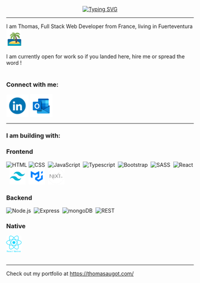 <p align="center">
<a href="https://git.io/typing-svg"><img src="https://readme-typing-svg.herokuapp.com?font=Orbitron&size=40&duration=4000&center=true&vCenter=true&width=800&height=80&lines=Hi+there!+;Welcome+to+my+GitHub+profile!" alt="Typing SVG" /></a>

-----

I am Thomas, Full Stack Web Developer from France, living in Fuerteventura <img src="./island-palm-tree.gif" width="40" />
	<br>
	<br>
I am currently open for work so if you landed here, hire me or spread the word !
	<br>
	<br>
### Connect with me:
<a href="https://www.linkedin.com/in/thomas-augot" target="_blank"><img src="./372102050_LINKEDIN_ICON_TRANSPARENT_1080.gif" width="60" /></a>
<a href="mailto:thomas.augot@hotmail.fr"><img src="./outlooklogo.gif" width="60" /></a>

</p>

---

### I am building with:

### Frontend <br> 

<div>
	<img height="44" src="https://user-images.githubusercontent.com/25181517/192158954-f88b5814-d510-4564-b285-dff7d6400dad.png" alt="HTML" title="HTML" />
	<img height="44" src="https://user-images.githubusercontent.com/25181517/183898674-75a4a1b1-f960-4ea9-abcb-637170a00a75.png" alt="CSS" title="CSS" />&nbsp;
	<img height="44" src="https://user-images.githubusercontent.com/25181517/117447155-6a868a00-af3d-11eb-9cfe-245df15c9f3f.png" alt="JavaScript" title="JavaScript" />&nbsp;
	<img height="44" src="https://cdn.icon-icons.com/icons2/2415/PNG/512/typescript_original_logo_icon_146317.png" alt="Typescript" title="Typescript" />&nbsp;
	<img height="44" src="https://user-images.githubusercontent.com/25181517/183898054-b3d693d4-dafb-4808-a509-bab54cf5de34.png" alt="Bootstrap" title="Bootstrap" />&nbsp;
	<img height="44" src="https://avatars.githubusercontent.com/u/317889?s=200&v=4" alt="SASS" title="SASS" />&nbsp;
	<img height="44" src="https://user-images.githubusercontent.com/25181517/183897015-94a058a6-b86e-4e42-a37f-bf92061753e5.png" alt="React" title="React" />&nbsp;
	<img height="44" src="https://github.com/thomasaugot/portfolio/blob/main/src/components/Curriculum/Tailwind_CSS.png?raw=true" alt="Tailwind CSS" title="Tailwind CSS" />&nbsp;
	<img height="44" src="https://github.com/thomasaugot/portfolio/blob/main/src/components/Curriculum/MUI.png?raw=true" alt="Material UI" title="Material UI" />&nbsp;
	<img height="44" src="https://github.com/thomasaugot/portfolio/blob/main/src/components/Curriculum/nextjs.png?raw=true" alt="Next.JS" title="Next.JS" />&nbsp;
</div>

### Backend <br>

<div>
	<img height="44" src="https://user-images.githubusercontent.com/25181517/183568594-85e280a7-0d7e-4d1a-9028-c8c2209e073c.png" alt="Node.js" title="Node.js" />&nbsp;
	<img height="44" src="https://user-images.githubusercontent.com/25181517/183859966-a3462d8d-1bc7-4880-b353-e2cbed900ed6.png" alt="Express" title="Express" />&nbsp;
	<img height="44" src="https://user-images.githubusercontent.com/25181517/182884177-d48a8579-2cd0-447a-b9a6-ffc7cb02560e.png" alt="mongoDB" title="mongoDB" />&nbsp;
	<img height="44" src="https://user-images.githubusercontent.com/25181517/192107858-fe19f043-c502-4009-8c47-476fc89718ad.png" alt="REST" title="REST" />&nbsp;
</div>

### Native <br>

<div>
	<img height="44" src="https://raw.githubusercontent.com/thomasaugot/portfolio/ecb3abec1c3eb516eb1f8944fe1bcd9132af1e77/src/components/Curriculum/react-native.png" alt="React native" title="React native" />&nbsp;
</div>

<br>

-----

Check out my portfolio at https://thomasaugot.com/
